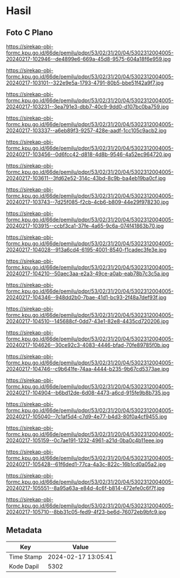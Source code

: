 # Hasil

## Foto C Plano

https://sirekap-obj-formc.kpu.go.id/66de/pemilu/pdpr/53/02/31/20/04/5302312004005-20240217-102946--de4899e6-669a-45d8-9575-604a18f6e959.jpg

https://sirekap-obj-formc.kpu.go.id/66de/pemilu/pdpr/53/02/31/20/04/5302312004005-20240217-103101--322e9e5a-1793-4791-80b5-bbe51f42a9f7.jpg

https://sirekap-obj-formc.kpu.go.id/66de/pemilu/pdpr/53/02/31/20/04/5302312004005-20240217-103231--3ea791e3-dbb7-40c9-9dd0-d107bc0ba759.jpg

https://sirekap-obj-formc.kpu.go.id/66de/pemilu/pdpr/53/02/31/20/04/5302312004005-20240217-103337--a6eb89f3-9257-428e-aadf-1cc105c9acb2.jpg

https://sirekap-obj-formc.kpu.go.id/66de/pemilu/pdpr/53/02/31/20/04/5302312004005-20240217-103456--0d6fcc42-d818-4d8b-9546-4a52ec964720.jpg

https://sirekap-obj-formc.kpu.go.id/66de/pemilu/pdpr/53/02/31/20/04/5302312004005-20240217-103611--3fd62e52-314c-43bd-8c9b-ba4eb19ba0cf.jpg

https://sirekap-obj-formc.kpu.go.id/66de/pemilu/pdpr/53/02/31/20/04/5302312004005-20240217-103743--7d25f085-f2cb-4cb6-b809-44e29f978230.jpg

https://sirekap-obj-formc.kpu.go.id/66de/pemilu/pdpr/53/02/31/20/04/5302312004005-20240217-103915--ccbf3ca1-37fe-4a65-9c6a-074f41863b70.jpg

https://sirekap-obj-formc.kpu.go.id/66de/pemilu/pdpr/53/02/31/20/04/5302312004005-20240217-104028--913a6cd4-6195-4001-8540-f1cadec3fe3e.jpg

https://sirekap-obj-formc.kpu.go.id/66de/pemilu/pdpr/53/02/31/20/04/5302312004005-20240217-104210--50aec3aa-e2a3-49ce-a0ab-eab78b7c3c5a.jpg

https://sirekap-obj-formc.kpu.go.id/66de/pemilu/pdpr/53/02/31/20/04/5302312004005-20240217-104346--948dd2b0-7bae-41d1-bc93-2f48a7def93f.jpg

https://sirekap-obj-formc.kpu.go.id/66de/pemilu/pdpr/53/02/31/20/04/5302312004005-20240217-104510--145688cf-0dd7-43e1-82e8-4435cd720206.jpg

https://sirekap-obj-formc.kpu.go.id/66de/pemilu/pdpr/53/02/31/20/04/5302312004005-20240217-104626--30ce92c3-4083-4446-bfad-70fe89785f0b.jpg

https://sirekap-obj-formc.kpu.go.id/66de/pemilu/pdpr/53/02/31/20/04/5302312004005-20240217-104746--c9b641fe-74aa-4444-b235-9b67cd5373ae.jpg

https://sirekap-obj-formc.kpu.go.id/66de/pemilu/pdpr/53/02/31/20/04/5302312004005-20240217-104904--b6bd12de-6d08-4473-a6cd-915fe9b8b735.jpg

https://sirekap-obj-formc.kpu.go.id/66de/pemilu/pdpr/53/02/31/20/04/5302312004005-20240217-105040--7c1af5d4-c7d9-4e77-b4d3-80f0a4cf9455.jpg

https://sirekap-obj-formc.kpu.go.id/66de/pemilu/pdpr/53/02/31/20/04/5302312004005-20240217-105159--0c7ae191-1232-4961-a21d-0ba0c4b11eee.jpg

https://sirekap-obj-formc.kpu.go.id/66de/pemilu/pdpr/53/02/31/20/04/5302312004005-20240217-105428--61f6ded1-77ca-4a3c-822c-16b1cd0a05a2.jpg

https://sirekap-obj-formc.kpu.go.id/66de/pemilu/pdpr/53/02/31/20/04/5302312004005-20240217-105551--8a95a63a-e84d-4c6f-b814-472efe0c6f7f.jpg

https://sirekap-obj-formc.kpu.go.id/66de/pemilu/pdpr/53/02/31/20/04/5302312004005-20240217-105710--8bb31c05-fed9-4f23-be6d-76072eb9bfc9.jpg


## Metadata

| Key        | Value               |
| ---------- | ------------------- |
| Time Stamp | 2024-02-17 13:05:41 |
| Kode Dapil | 5302                |



